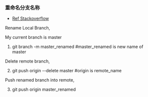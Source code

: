 ### 重命名分支名称

- [Ref Stackoverflow](https://stackoverflow.com/questions/30590083/how-do-i-rename-both-a-git-local-and-remote-branch-name)

Rename Local Branch,

My current branch is master

1. git branch -m master_renamed #master_renamed is new name of master

Delete remote branch,

2. git push origin --delete master #origin is remote_name

Push renamed branch into remote,

3. git push origin master_renamed

